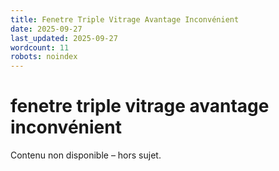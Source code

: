 ```yaml
---
title: Fenetre Triple Vitrage Avantage Inconvénient
date: 2025-09-27
last_updated: 2025-09-27
wordcount: 11
robots: noindex
---
```


# fenetre triple vitrage avantage inconvénient

Contenu non disponible – hors sujet.